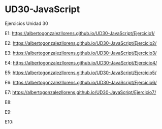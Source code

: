 # UD30-JavaScript
Ejercicios Unidad 30

E1: https://albertogonzalezllorens.github.io/UD30-JavaScript/Ejercicio1/

E2: https://albertogonzalezllorens.github.io/UD30-JavaScript/Ejercicio2/

E3: https://albertogonzalezllorens.github.io/UD30-JavaScript/Ejercicio3/

E4: https://albertogonzalezllorens.github.io/UD30-JavaScript/Ejercicio4/

E5: https://albertogonzalezllorens.github.io/UD30-JavaScript/Ejercicio5/

E6: https://albertogonzalezllorens.github.io/UD30-JavaScript/Ejercicio6/

E7: https://albertogonzalezllorens.github.io/UD30-JavaScript/Ejercicio7/

E8: 

E9: 

E10: 
